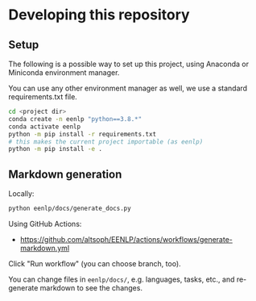 # Developing this repository

## Setup

The following is a possible way to set up this project, using Anaconda or Miniconda environment manager.

You can use any other environment manager as well, we use a standard requirements.txt file.

```bash
cd <project dir>
conda create -n eenlp "python==3.8.*"
conda activate eenlp
python -m pip install -r requirements.txt
# this makes the current project importable (as eenlp)
python -m pip install -e .
```

## Markdown generation

Locally:

```bash
python eenlp/docs/generate_docs.py
```

Using GitHub Actions:

- https://github.com/altsoph/EENLP/actions/workflows/generate-markdown.yml

Click "Run workflow" (you can choose branch, too).

You can change files in `eenlp/docs/`, e.g. languages, tasks, etc., and re-generate markdown to see the changes.